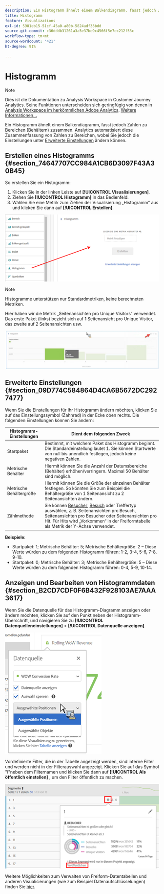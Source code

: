 ```yaml
---
description: Ein Histogramm ähnelt einem Balkendiagramm, fasst jedoch Zahlen zu Bereichen (Behältern) zusammen.
title: Histogramm
feature: Visualizations
exl-id: 5901eb15-51cf-45a0-a80b-5824adf33bdd
source-git-commit: c36dddb31261a3a5e37be9c4566f5e7ec212f53c
workflow-type: tm+mt
source-wordcount: '421'
ht-degree: 91%

---
```


# Histogramm

>[!NOTE]
>
>Dies ist die Dokumentation zu Analysis Workspace in Customer Journey Analytics. Seine Funktionen unterscheiden sich geringfügig von denen in [Analysis Workspace im herkömmlichen Adobe Analytics](https://experienceleague.adobe.com/docs/analytics/analyze/analysis-workspace/home.html?lang=de). [Weitere Informationen...](/help/getting-started/cja-aa.md)

Ein Histogramm ähnelt einem Balkendiagramm, fasst jedoch Zahlen zu Bereichen (Behältern) zusammen. Analytics automatisiert diese Zusammenfassung von Zahlen zu Bereichen, wobei Sie jedoch die Einstellungen unter [Erweiterte Einstellungen](#section_09D774C584864D4CA6B5672DC2927477) ändern können.

## Erstellen eines Histogramms {#section_74647707CC984A1CB6D3097F43A30B45}

So erstellen Sie ein Histogramm:

1. Klicken Sie in der linken Leiste auf **[!UICONTROL Visualisierungen]**.
1. Ziehen Sie **[!UICONTROL Histogramm]** in das Bedienfeld.
1. Wählen Sie eine Metrik zum Ziehen der Visualisierung „Histogramm“ aus und klicken Sie dann auf **[!UICONTROL Erstellen]**.

![](assets/histogram.png)

>[!NOTE]
>
>Histogramme unterstützen nur Standardmetriken, keine berechneten Metriken.

Hier haben wir die Metrik „Seitenansichten pro Unique Visitors“ verwendet. Das erste Paket (links) bezieht sich auf 1 Seitenansicht pro Unique Visitor, das zweite auf 2 Seitenansichten usw.

![](assets/histogram2.png)

## Erweiterte Einstellungen {#section_09D774C584864D4CA6B5672DC2927477}

Wenn Sie die Einstellungen für Ihr Histogramm ändern möchten, klicken Sie auf das Einstellungssymbol (Zahnrad) in der Ecke oben rechts. Die folgenden Einstellungen können Sie ändern:

| Histogramm-Einstellungen | Dient dem folgenden Zweck |
|---|---|
| Startpaket | Bestimmt, mit welchem Paket das Histogramm beginnt. Die Standardeinstellung lautet 1. Sie können Startwerte von null bis unendlich festlegen, jedoch keine negativen Zahlen. |
| Metrische Behälter | Hiermit können Sie die Anzahl der Datumsbereiche (Behälter) erhöhen/verringern. Maximal 50 Behälter sind möglich. |
| Metrische Behältergröße | Hiermit können Sie die Größe der einzelnen Behälter festlegen. So könnten Sie zum Beispiel die Behältergröße von 1 Seitenansicht zu 2 Seitenansichten ändern. |
| Zählmethode | Sie können [Besucher](https://experienceleague.adobe.com/docs/analytics/components/metrics/unique-visitors.html?lang=de), [Besuch](https://experienceleague.adobe.com/docs/analytics/components/metrics/visits.html?lang=de) oder Treffertyp auswählen, z. B. Seitenansichten pro Besuch, Seitenansichten pro Besucher oder Seitenansichten pro Hit. Für Hits wird „Vorkommen“ in der Freiformtabelle als Metrik der Y-Achse verwendet. |

<!--Russ or Meike - Check Hit Type link above. -->

**Beispiele**:

* Startpaket: 1; Metrische Behälter: 5; Metrische Behältergröße: 2 – Diese Werte würden zu dem folgenden Histogramm führen: 1-2, 3-4, 5-6, 7-8, 9-10.
* Startpaket: 0; Metrische Behälter: 3; Metrische Behältergröße: 5 – Diese Werte würden zu dem folgenden Histogramm führen: 0-4, 5-9, 10-14.

## Anzeigen und Bearbeiten von Histogrammdaten {#section_B2CD7CDF0F6B432F928103AE7AAA3617}

Wenn Sie die Datenquelle für das Histogramm-Diagramm anzeigen oder ändern möchten, klicken Sie auf den Punkt neben der Histogramm-Überschrift, und navigieren Sie zu **[!UICONTROL Datenquelleneinstellungen]** > **[!UICONTROL Datenquelle anzeigen]**.

![](assets/manage-data-source.png)

Vordefinierte Filter, die in der Tabelle angezeigt werden, sind interne Filter und werden nicht in der Filterauswahl angezeigt. Klicken Sie auf das Symbol &quot;i&quot;neben dem Filternamen und klicken Sie dann auf **[!UICONTROL Als öffentlich einstellen]** , um den Filter öffentlich zu machen.

![](assets/prebuilt_segments.png)

Weitere Möglichkeiten zum Verwalten von Freiform-Datentabellen und anderen Visualisierungen (wie zum Beispiel Datenaufschlüsselungen) finden Sie [hier](https://experienceleague.adobe.com/docs/analytics/analyze/analysis-workspace/visualizations/freeform-analysis-visualizations.html?lang=de).
